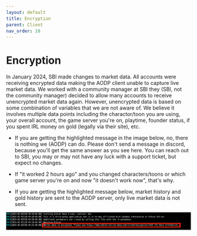 ```yaml
---
layout: default
title: Encryption
parent: Client
nav_order: 10
---
```



# Encryption

In January 2024, SBI made changes to market data. All accounts were receiving encrypted data making the AODP client unable to capture live market data. We worked with a community manager at SBI they (SBI, not the community manager) decided to allow many accounts to receive unencrypted market data again. However, unencrypted data is based on some combination of variables that we are not aware of. We believe it involves multiple data points including the charactor/toon you are using, your overall account, the game server you're on, playtime, founder status, if you spent IRL money on gold (legally via their site), etc.

* If you are getting the highlighted message in the image below, no, there is nothing we (AODP) can do. Please don't send a message in discord, because you'll get the same answer as you see here. You can reach out to SBI, you may or may not have any luck with a support ticket, but expect no changes.

* If "it worked 2 hours ago" and you changed characters/toons or which game server you're on and now "it doesn't work now", that's why.

* If you are getting the highlighted message below, market history and gold history are sent to the AODP server, only live market data is not sent.

![Alt text](../images/client-encryption.png)
